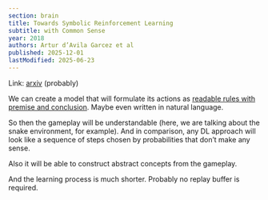 ```yaml
---
section: brain
title: Towards Symbolic Reinforcement Learning
subtitle: with Common Sense
year: 2018
authors: Artur d’Avila Garcez et al
published: 2025-12-01
lastModified: 2025-06-23
---
```


Link: [arxiv](https://arxiv.org/pdf/1804.08597) (probably)

We can create a model that will formulate its actions as [readable rules with premise and conclusion](/blog/regulus). Maybe even written in natural language. 

So then the gameplay will be understandable (here, we are talking about the snake environment, for example). And in comparison, any DL approach will look like a sequence of steps chosen by probabilities that don’t make any sense.

Also it will be able to construct abstract concepts from the gameplay. 

And the learning process is much shorter. Probably no replay buffer is required.